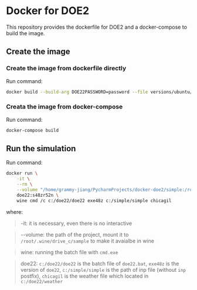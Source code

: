 # Docker for DOE2

This repository provides the dockerfile for DOE2 and a docker-compose to build
the image.

## Create the image

### Create the image from dockerfile directly

Run command:
```bash
docker build --build-arg DOE22PASSWORD=password --file versions/ubuntu/dockerfile --tag <your name>/doe2:<doe2 version> .
```

### Creata the image from docker-compose

Run command:
```bash
docker-compose build
```

## Run the simulation

Run command:
```bash
docker run \
    -it \
    --rm \
    --volume "/home/grammy-jiang/PycharmProjects/docker-doe2/simple:/root/.wine/drive_c/simple" \
    doe22:s48zr52n \
    wine cmd /c c:/doe22/doe22 exe48z c:/simple/simple chicagil
```
where:

> -it: it is necessary, even there is no interactive

> --volume: the path of the project, mount it to `/root/.wine/drive_c/sample` to make it avaialbe in wine

> wine: running the batch file with `cmd.exe`

> doe22: `c:/doe22/doe22` is the batch file of `doe22.bat`, `exe48z` is the version of `doe22`, `c:/simple/simple` is the path of inp file (without `inp` postfix), `chicagil` is the weather file which located in `c:/doe22/weather`
